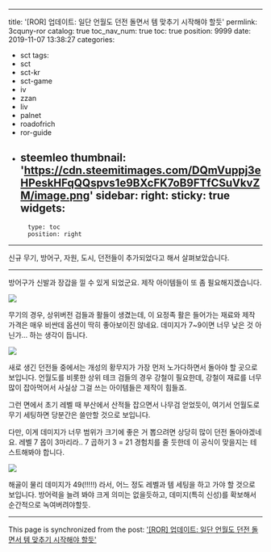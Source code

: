 
---
title: '[ROR] 업데이트: 일단 언월도 던전 돌면서 템 맞추기 시작해야 할듯'
permlink: 3cquny-ror
catalog: true
toc_nav_num: true
toc: true
position: 9999
date: 2019-11-07 13:38:27
categories:
- sct
tags:
- sct
- sct-kr
- sct-game
- iv
- zzan
- liv
- palnet
- roadofrich
- ror-guide
- steemleo
thumbnail: 'https://cdn.steemitimages.com/DQmVuppj3eHPeskHFqQQspvs1e9BXcFK7oB9FTfCSuVkvZM/image.png'
sidebar:
    right:
        sticky: true
widgets:
    -
        type: toc
        position: right
---


신규 무기, 방어구, 자원, 도시, 던전들이 추가되었다고 해서 살펴보았습니다.

---

방어구가 신발과 장갑을 낄 수 있게 되었군요. 제작 아이템들이 또 좀 필요해지겠습니다.

![](https://cdn.steemitimages.com/DQmVuppj3eHPeskHFqQQspvs1e9BXcFK7oB9FTfCSuVkvZM/image.png)
<br>

무기의 경우, 상위버전 검들과 활들이 생겼는데, 이 요정족 활은 들어가는 재료와 제작 가격은 매우 비싼데 옵션이 딱히 좋아보이진 않네요. 데미지가 7~9이면 너무 낮은 것 아닌가... 하는 생각이 듭니다.

![](https://cdn.steemitimages.com/DQmdL4PQWrfKWRVNkmQtaQGbQtmjotp3L7anNWHfRpUyVrN/image.png)

새로 생긴 던전들 중에서는 개성의 황무지가 가장 먼저 노가다하면서 돌아야 할 곳으로 보입니다. 언월도를 비롯한 상위 테크 검들의 경우 강철이 필요한데, 강철이 재료를 너무 많이 잡아먹어서 사실상 그걸 쓰는 아이템들은 제작이 힘들죠.

그런 면에서 초기 레벨 때 부산에서 산적들 잡으면서 나무검 얻었듯이, 여기서 언월도로 무기 세팅하면 당분간은 쓸만할 것으로 보입니다. 

다만, 이게 데미지가 너무 범위가 크기에 좋은 거 뽑으려면 상당히 많이 던전 돌아야겠네요. 레벨 7 몹이 3마리라.. 7 곱하기 3 = 21 경험치를 줄 듯한데 이 공식이 맞을지는 테스트해봐야 합니다.

![](https://cdn.steemitimages.com/DQmSSaaCr6K8Jz6DqDh3smjhTR2w57rLDpFKeoFFYg4724v/image.png)

해골이 물리 데미지가 49(!!!!!) 라서, 어느 정도 레벨과 템 세팅을 하고 가야 할 것으로 보입니다. 방어력을 늘려 봐야 크게 의미는 없을듯하고, 데미지(특히 신성)를 확보해서 순간적으로 녹여버려야할듯.

- - -

This page is synchronized from the post: ['[ROR] 업데이트: 일단 언월도 던전 돌면서 템 맞추기 시작해야 할듯'](https://steemit.com/@glory7/3cquny-ror)
